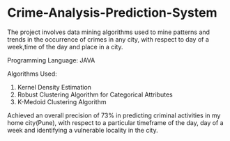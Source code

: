 # Crime-Analysis-Prediction-System
The project involves data mining algorithms used to mine patterns and trends in the occurrence of crimes in any city, with respect to day of a week,time of the day and place in a city.

Programming Language: JAVA

Algorithms Used:
1. Kernel Density Estimation
2. Robust Clustering Algorithm for Categorical Attributes
3. K-Medoid Clustering Algorithm

Achieved an overall precision of 73% in predicting criminal activities in my home city(Pune), with respect to a particular timeframe of the day, day of a week and identifying a vulnerable locality in the city.
